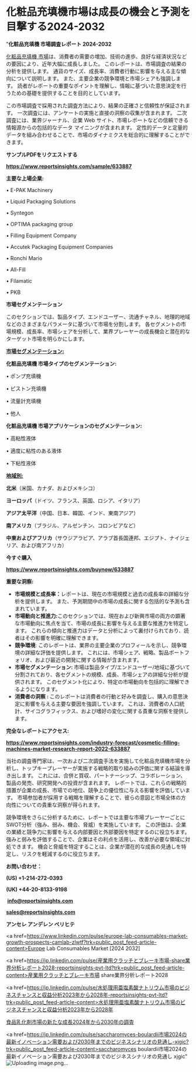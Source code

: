 # 化粧品充填機市場は成長の機会と予測を目撃する2024-2032

"<strong>化粧品充填機 市場調査レポート 2024-2032</strong>

<a href=https://www.reportsinsights.com/sample/633887>化粧品充填機 市場</a>は、消費者の需要の増加、技術の進歩、良好な経済状況などの要因により、近年大幅に成長しました。 このレポートは、市場調査の結果の分析を提供します。 通貨のサイズ、成長率、消費者行動に影響を与える主な傾向について説明します。 また、主要企業の競争環境と市場シェアも強調します。 読者がレポートの重要なポイントを理解し、情報に基づいた意思決定を行うための基礎を提供することを目的としています。

この市場調査で採用された調査方法により、結果の正確さと信頼性が保証されます。 一次調査には、アンケートの実施と直接の洞察の収集が含まれます。 二次調査には、業界ジャーナル、企業 Web サイト、市場レポートなどの信頼できる情報源からの包括的なデータ マイニングが含まれます。 定性的データと定量的データを組み合わせることで、市場のダイナミクスを総合的に理解することができます。

<strong><b>サンプルPDFをリクエストする</b></strong>

<a href=https://www.reportsinsights.com/sample/633887><strong><u>https://www.reportsinsights.com/sample/633887</u></strong></a>

<strong>主要な上場企業:</strong>

• E-PAK Machinery

• Liquid Packaging Solutions

• Syntegon

• OPTIMA packaging group

• Filling Equipment Company

• Accutek Packaging Equipment Companies

• Ronchi Mario

• All-Fill

• Filamatic

• PKB

<strong>市場セグメンテーション</strong>

このセクションでは、製品タイプ、エンドユーザー、流通チャネル、地理的地域などのさまざまなパラメータに基づいて市場を分割します。 各セグメントの市場規模、成長率、市場シェアを分析して、業界プレーヤーの成長機会と潜在的なターゲット市場を明らかにします。

<strong><u>市場セグメンテーション</u></strong><strong><u>:</u></strong>

<strong>化粧品充填機 市場タイプのセグメンテーション:</strong>

• ポンプ充填機

• ピストン充填機

• 流量計充填機

• 他人

<strong>化粧品充填機 市場アプリケーションのセグメンテーション:</strong>

• 高粘性液体

• 適度に粘性のある液体

• 下粘性液体

<strong><u>地域別</u></strong><strong><u>:</u></strong>

<strong>北米</strong>（米国、カナダ、およびメキシコ）

<strong>ヨーロッパ</strong>（ドイツ、フランス、英国、ロシア、イタリア）

<strong>アジア太平洋</strong>（中国、日本、韓国、インド、東南アジア）

<strong>南アメリカ</strong>（ブラジル、アルゼンチン、コロンビアなど）

<strong>中東およびアフリカ</strong>（サウジアラビア、アラブ首長国連邦、エジプト、ナイジェリア、および南アフリカ）

<strong>今すぐ購入</strong>

<a href=https://www.reportsinsights.com/buynow/633887><strong><u>https://www.reportsinsights.com/buynow/633887</u></strong></a>

<strong>重要な洞察:</strong>
<ul>
  <li><strong>市場規模と成長率：</strong>レポートは、現在の市場規模と過去の成長率の詳細な分析を提供します。 また、予測期間中の市場の成長に関する包括的な予測も含まれています。</li>
  <li><strong>市場動向と推進力:</strong>このセクションでは、現在および新興市場の両方の顕著な市場動向に焦点を当て、市場の成長に影響を与える主要な推進力を特定します。 これらの傾向と推進力はデータと分析によって裏付けられており、読者はその影響を明確に理解できます。</li>
  <li><strong>競争環境</strong>: このレポートは、業界の主要企業のプロフィールを示し、競争環境の詳細な評価を提供します。 これには、市場シェア、戦略、製品ポートフォリオ、および最近の開発に関する情報が含まれます。</li>
  <li><strong>市場セグメンテーション: </strong>市場は製品タイプ/エンドユーザー/地域に基づいて分割されており、各セグメントの規模、成長、市場シェアの詳細な分析が提供されます。 このセグメント化により、特定の市場動向を包括的に理解できるようになります。</li>
  <li><strong>消費者の洞察 : </strong>このレポートは消費者の行動と好みを調査し、購入の意思決定に影響を与える主要な要因を強調しています。 これは、消費者の人口統計、サイコグラフィックス、および嗜好の変化に関する貴重な洞察を提供します。</li>
</ul>
<strong>完全なレポートにアクセス:</strong>

<a href=https://www.reportsinsights.com/industry-forecast/cosmetic-filling-machines-market-research-report-2022-633887><strong><u><b>https://www.reportsinsights.com/industry-forecast/cosmetic-filling-machines-market-research-report-2022-633887</b></u></strong></a>

当社の調査専門家は、一次および二次調査手法を実施して化粧品充填機市場を分析し、トップキープレーヤーが実施する戦略的取り組みの評価に関する結論を導き出します。 これには、合併と買収、パートナーシップ、コラボレーション、製品の発売、研究開発への投資が含まれます。 レポートでは、これらの戦略的措置が企業の成長、市場での地位、競争上の優位性に与える影響を評価しています。 市場参加者が採用する戦略を理解することで、彼らの意図と市場全体の方向性についての貴重な洞察が得られます。

競争環境をさらに分析するために、レポートでは主要な市場プレーヤーごとにSWOT分析（強み、弱み、機会、脅威）を実施しています。 この評価は、企業の業績と競争力に影響を与える内部要因と外部要因を特定するのに役立ちます。 強みと弱みを評価することで、企業はその利点を活用し、改善が必要な領域に対処できます。 機会と脅威を特定することは、企業が潜在的な成長の見通しを特定し、リスクを軽減するのに役立ちます。

<strong>お問い合わせ：</strong>

<strong>(US) +1-214-272-0393</strong>

<strong>(UK) +44-20-8133-9198</strong>

<strong> </strong><a href=info@reportsinsights.com><strong><u>info@reportsinsights.com</u></strong></a>

<a href=sales@reportsinsights.com><strong><u>sales@reportsinsights.com</u></strong></a>

<strong>アンセレ アンデレン ベリヒテ</strong>

<a href=https://www.linkedin.com/pulse/europe-lab-consumables-market-growth-prospects-camlab-zlwtf?trk=public_post_feed-article-content>Europe Lab Consumables Market [2024 2032]</a>

<a href=https://jp.linkedin.com/pulse/産業用クラッチとブレーキ市場-share業界分析レポート2028-reportsinsights-pvt-ltd?trk=public_post_feed-article-content>産業用クラッチとブレーキ市場 share業界分析レポート2028</a>

<a href=https://jp.linkedin.com/pulse/水処理用亜塩素酸ナトリウム市場のビジネスチャンスと収益分析2023年から2028年-reportsinsights-pvt-ltd?trk=public_post_feed-article-content>水処理用亜塩素酸ナトリウム市場のビジネスチャンスと収益分析2023年から2028年</a>

<a href=https://www.linkedin.com/pulse/食品乳化剤市場の新たな成長2024年から2030年の調査-infopulse-daily-360-odsrf/>食品乳化剤市場の新たな成長2024年から2030年の調査</a>

<a href=https://jp.linkedin.com/pulse/saccharomyces-boulardii市場2024の最新イノベーション需要および2030年までのビジネスシナリオの見通し-xjgic?trk=public_post_feed-article-content>saccharomyces boulardii市場2024の最新イノベーション需要および2030年までのビジネスシナリオの見通し xjgic</a>"
![Uploading image.png…]()
